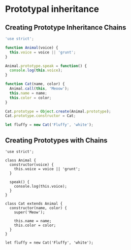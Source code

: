 # Prototypal inheritance

## Creating Prototype Inheritance Chains

```javascript
'use strict';

function Animal(voice) {
  this.voice = voice || 'grunt';
}

Animal.prototype.speak = function() {
  console.log(this.voice);
}

function Cat(name, color) {
  Animal.call(this, 'Meoow');
  this.name = name;
  this.color = color;
}

Cat.prototype = Object.create(Animal.prototype);
Cat.prototype.constructor = Cat;

let fluffy = new Cat('Fluffy', 'white');
```

## Creating Prototypes with Chains

```
'use strict';

class Animal {
  constructor(voice) {
    this.voice = voice || 'grunt';
  }
  
  speak() {
    console.log(this.voice);
  }
}

class Cat extends Animal {
  constructor(name, color) {
    super('Meow');
    
    this.name = name;
    this.color = color;
  }
}

let fluffy = new Cat('Fluffy', 'white');
```